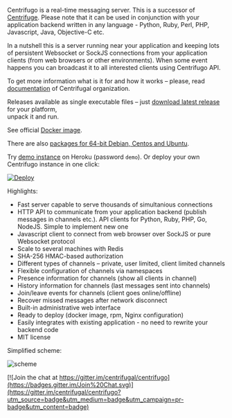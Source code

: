 Centrifugo is a real-time messaging server. This is a successor of 
[Centrifuge](https://github.com/centrifugal/centrifuge). Please note that it can be used in conjunction with your application backend written in any language - Python, Ruby, Perl, PHP, Javascript, Java, Objective-C etc.

In a nutshell this is a server running near your application and keeping lots of persistent Websocket or SockJS connections from your application clients (from web browsers or other environments). When some event happens you can broadcast it to all interested clients using Centrifugo API.

To get more information what is it for and how it works – please, read 
[documentation](http://fzambia.gitbooks.io/centrifugal/content/) of 
Centrifugal organization.

Releases available as single executable files – just 
[download latest release](https://github.com/centrifugal/centrifugo/releases) for your platform,  
unpack it and run.

See official [Docker image](https://hub.docker.com/r/centrifugo/centrifugo/).

There are also [packages for 64-bit Debian, Centos and Ubuntu](https://packagecloud.io/FZambia/centrifugo).

Try [demo instance](https://centrifugo.herokuapp.com/) on Heroku (password `demo`). Or deploy your own Centrifugo instance in one click:

[![Deploy](https://www.herokucdn.com/deploy/button.png)](https://heroku.com/deploy?template=https://github.com/centrifugal/centrifugo)

Highlights:
* Fast server capable to serve thousands of simultanious connections
* HTTP API to communicate from your application backend (publish messages in channels etc.). API clients for Python, Ruby, PHP, Go, NodeJS. Simple to implement new one
* Javascript client to connect from web browser over SockJS or pure Websocket protocol
* Scale to several machines with Redis
* SHA-256 HMAC-based authorization
* Different types of channels – private, user limited, client limited channels
* Flexible configuration of channels via namespaces
* Presence information for channels (show all clients in channel)
* History information for channels (last messages sent into channels)
* Join/leave events for channels (client goes online/offline)
* Recover missed messages after network disconnect
* Built-in administrative web interface
* Ready to deploy (docker image, rpm, Nginx configuration)
* Easily integrates with existing application - no need to rewrite your backend code
* MIT license

Simplified scheme:

![scheme](https://raw.githubusercontent.com/centrifugal/documentation/master/assets/images/scheme.png)


[![Join the chat at https://gitter.im/centrifugal/centrifugo](https://badges.gitter.im/Join%20Chat.svg)](https://gitter.im/centrifugal/centrifugo?utm_source=badge&utm_medium=badge&utm_campaign=pr-badge&utm_content=badge)
